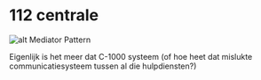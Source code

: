 # 112 centrale

![alt Mediator Pattern](https://fhict.instructure.com/groups/80862/files/1116187/preview)


Eigenlijk is het meer dat C-1000 systeem (of hoe heet dat mislukte communicatiesysteem tussen al die hulpdiensten?)